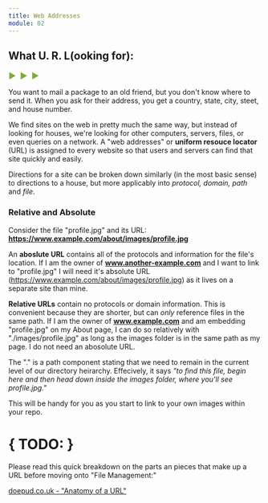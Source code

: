 ```yaml
---
title: Web Addresses
module: 02
---
```


## What U. R. L(ooking for):
<span style="color: #79AF33; font-size: medium; font-weight: bold">▶ &nbsp;▶  &nbsp;▶</span>

You want to mail a package to an old friend, but you don't know where to send it. When you ask for their address, you get a country, state, city, steet, and house number.

We find sites on the web in pretty much the same way, but instead of looking for houses, we're looking for other computers, servers, files, or even queries on a network. A "web addresses" or **uniform resouce locator** (URL) is assigned to every website so that users and servers can find that site quickly and easily.

Directions for a site can be broken down similarly (in the most basic sense) to directions to a house, but more applicably into _protocol, domain, path_ and _file_.

### Relative and Absolute
Consider the file "profile.jpg" and its URL: **https://www.example.com/about/images/profile.jpg**

An **aboslute URL** contains all of the protocols and information for the file's location. If I am the owner of **www.another-example.com** and I want to link to "profile.jpg" I will need it's absolute URL (https://www.example.com/about/images/profile.jpg) as it lives on a separate site than mine.

**Relative URLs** contain no protocols or domain information. This is convenient because they are shorter, but can _only_ reference files in the same path. If I am the owner of **www.example.com** and am embedding "profile.jpg" on my About page, I can do so relatively with "./images/profile.jpg" as long as the images folder is in the same path as my page. I do not need an abosolute URL.

The "." is a path component stating that we need to remain in the current level of our directory heirarchy. Effecively, it says _"to find this file, begin here and then head down inside the images folder, where you'll see profile.jpg."_

This will be handy for you as you start to link to your own images within your repo.


# { TODO: }
Please read this quick breakdown on the parts an pieces that make up a URL before moving onto "File Management:"

[doepud.co.uk - "Anatomy of a URL"](https://doepud.co.uk/blog/anatomy-of-a-url)

